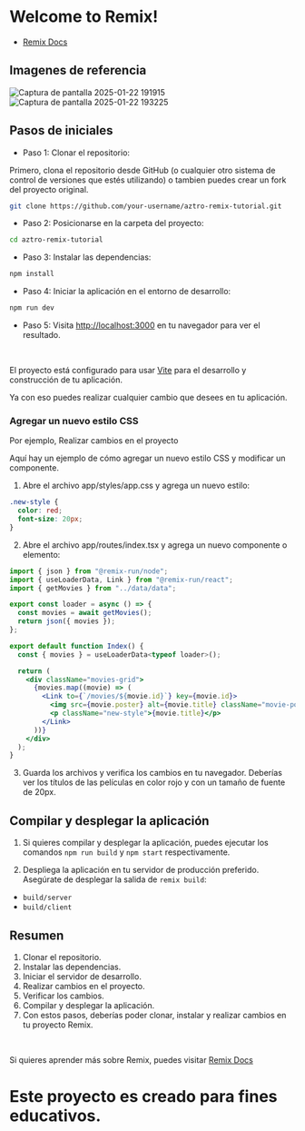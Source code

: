 # Welcome to Remix!

 - [Remix Docs](https://remix.run/docs)

## Imagenes de referencia

![Captura de pantalla 2025-01-22 191915](https://github.com/user-attachments/assets/d34e1e30-e1f5-4aae-a68a-68f29af0a42b)
![Captura de pantalla 2025-01-22 193225](https://github.com/user-attachments/assets/b598d803-7c0f-4136-a9e3-ffa8cd5f3a7b)

## Pasos de iniciales

* Paso 1: Clonar el repositorio: 
  
Primero, clona el repositorio desde GitHub (o cualquier otro sistema de control de versiones que estés utilizando) o tambien puedes crear un fork del proyecto original.

```sh
git clone https://github.com/your-username/aztro-remix-tutorial.git
```

* Paso 2: Posicionarse en la carpeta del proyecto:

```sh
cd aztro-remix-tutorial
```

* Paso 3: Instalar las dependencias:

```sh
npm install
```

* Paso 4: Iniciar la aplicación en el entorno de desarrollo:

```sh
npm run dev
```

* Paso 5: Visita [http://localhost:3000](http://localhost:3000) en tu navegador para ver el resultado.

<br>

El proyecto está configurado para usar [Vite](https://vitejs.dev/) para el desarrollo y construcción de tu aplicación.


Ya con eso puedes realizar cualquier cambio que desees en tu aplicación.

### Agregar un nuevo estilo CSS

Por ejemplo, Realizar cambios en el proyecto

Aquí hay un ejemplo de cómo agregar un nuevo estilo CSS y modificar un componente.

1.  Abre el archivo app/styles/app.css y agrega un nuevo estilo:

```css
.new-style {
  color: red;
  font-size: 20px;
}
```

2.  Abre el archivo app/routes/index.tsx y agrega un nuevo componente o elemento:

```jsx
import { json } from "@remix-run/node";
import { useLoaderData, Link } from "@remix-run/react";
import { getMovies } from "../data/data";

export const loader = async () => {
  const movies = await getMovies();
  return json({ movies });
};

export default function Index() {
  const { movies } = useLoaderData<typeof loader>();

  return (
    <div className="movies-grid">
      {movies.map((movie) => (
        <Link to={`/movies/${movie.id}`} key={movie.id}>
          <img src={movie.poster} alt={movie.title} className="movie-poster" />
          <p className="new-style">{movie.title}</p>
        </Link>
      ))}
    </div>
  );
}
```

3.  Guarda los archivos y verifica los cambios en tu navegador. Deberías ver los títulos de las películas en color rojo y con un tamaño de fuente de 20px.


## Compilar y desplegar la aplicación

1. Si quieres compilar y desplegar la aplicación, puedes ejecutar los comandos `npm run build` y `npm start` respectivamente.

2. Despliega la aplicación en tu servidor de producción preferido. Asegúrate de desplegar la salida de `remix build`:

- `build/server`
- `build/client`

## Resumen
1. Clonar el repositorio.
2. Instalar las dependencias.
3. Iniciar el servidor de desarrollo.
4. Realizar cambios en el proyecto.
5. Verificar los cambios.
6. Compilar y desplegar la aplicación.
7. Con estos pasos, deberías poder clonar, instalar y realizar  cambios en tu proyecto Remix.

<br>

Si quieres aprender más sobre Remix, puedes visitar [Remix Docs](https://remix.run/docs)

# Este proyecto es creado para fines educativos.
